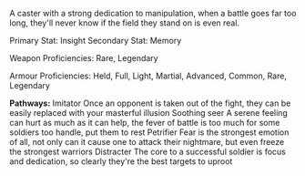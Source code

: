 A caster with a strong dedication to manipulation, when a battle goes far too long, they'll never know if the field they stand on is even real.

Primary Stat: Insight
Secondary Stat: Memory

Weapon Proficiencies: Rare, Legendary

Armour Proficiencies: Held, Full, Light, Martial, Advanced, Common, Rare, Legendary

**Pathways:**
Imitator
	Once an opponent is taken out of the fight, they can be easily replaced with your masterful illusion
Soothing seer
	A serene feeling can hurt as much as it can help, the fever of battle is too much for some soldiers too handle, put them to rest
Petrifier
	Fear is the strongest emotion of all, not only can it cause one to attack their nightmare, but even freeze the strongest warriors
Distracter
	 The core to a successful soldier is focus and dedication, so clearly they're the best targets to uproot